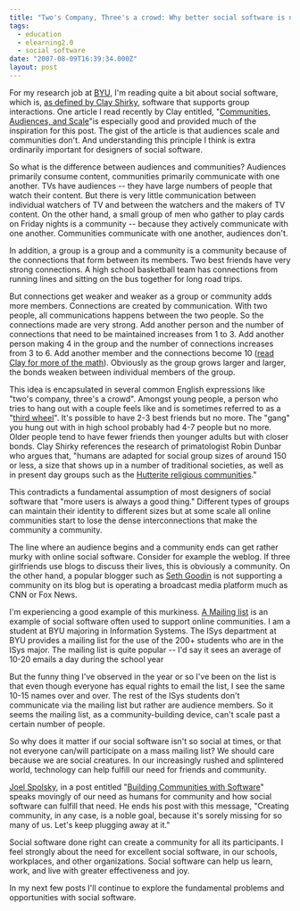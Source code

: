 ```yaml
---
title: "Two's Company, Three's a crowd: Why better social software is needed to support (small) group interactions"
tags:
  - education
  - elearning2.0
  - social software
date: "2007-08-09T16:39:34.000Z"
layout: post
---
```


For my research job at [BYU][0], I'm reading quite a bit about social software, which is, [as defined by Clay Shirky][1], software that supports group interactions. One article I read recently by Clay entitled, "[Communities, Audiences, and Scale][2]"is especially good and provided much of the inspiration for this post. The gist of the article is that audiences scale and communities don't. And understanding this principle I think is extra ordinarily important for designers of social software.

So what is the difference between audiences and communities? Audiences primarily consume content, communities primarily communicate with one another. TVs have audiences -- they have large numbers of people that watch their content. But there is very little communication between individual watchers of TV and between the watchers and the makers of TV content. On the other hand, a small group of men who gather to play cards on Friday nights is a community -- because they actively communicate with one another. Communities communicate with one another, audiences don't.

In addition, a group is a group and a community is a community because of the connections that form between its members. Two best friends have very strong connections. A high school basketball team has connections from running lines and sitting on the bus together for long road trips.

But connections get weaker and weaker as a group or community adds more members. Connections are created by communication. With two people, all communications happens between the two people. So the connections made are very strong. Add another person and the number of connections that need to be maintained increases from 1 to 3\. Add another person making 4 in the group and the number of connections increases from 3 to 6\. Add another member and the connections become 10 ([read Clay for more of the math][3]). Obviously as the group grows larger and larger, the bonds weaken between individual members of the group.

This idea is encapsulated in several common English expressions like "two's company, three's a crowd". Amongst young people, a person who tries to hang out with a couple feels like and is sometimes referred to as a "[third wheel][4]". It's possible to have 2-3 best friends but no more. The "gang" you hung out with in high school probably had 4-7 people but no more. Older people tend to have fewer friends then younger adults but with closer bonds. Clay Shirky references the research of primatologist Robin Dunbar who argues that, "humans are adapted for social group sizes of around 150 or less, a size that shows up in a number of traditional societies, as well as in present day groups such as the [Hutterite religious communities][5]."

This contradicts a fundamental assumption of most designers of social software that "more users is always a good thing." Different types of groups can maintain their identity to different sizes but at some scale all online communities start to lose the dense interconnections that make the community a community.

The line where an audience begins and a community ends can get rather murky with online social software. Consider for example the weblog. If three girlfriends use blogs to discuss their lives, this is obviously a community. On the other hand, a popular blogger such as [Seth Goodin][6] is not supporting a community on its blog but is operating a broadcast media platform much as CNN or Fox News.

I'm experiencing a good example of this murkiness. [A Mailing list][7] is an example of social software often used to support online communities. I am a student at BYU majoring in Information Systems. The ISys department at BYU provides a mailing list for the use of the 200+ students who are in the ISys major. The mailing list is quite popular -- I'd say it sees an average of 10-20 emails a day during the school year

But the funny thing I've observed in the year or so I've been on the list is that even though everyone has equal rights to email the list, I see the same 10-15 names over and over. The rest of the ISys students don't communicate via the mailing list but rather are audience members. So it seems the mailing list, as a community-building device, can't scale past a certain number of people.

So why does it matter if our social software isn't so social at times, or that not everyone can/will participate on a mass mailing list? We should care because we are social creatures. In our increasingly rushed and splintered world, technology can help fulfill our need for friends and community.

[Joel Spolsky][8], in a post entitled "[Building Communities with Software][9]" speaks movingly of our need as humans for community and how social software can fulfill that need. He ends his post with this message, "Creating community, in any case, is a noble goal, because it's sorely missing for so many of us. Let's keep plugging away at it."

Social software done right can create a community for all its participants. I feel strongly about the need for excellent social software, in our schools, workplaces, and other organizations. Social software can help us learn, work, and live with greater effectiveness and joy.

In my next few posts I'll continue to explore the fundamental problems and opportunities with social software.


[0]: http://byu.edu
[1]: http://www.shirky.com/
[2]: http://shirky.com/writings/community_scale.html
[3]: http://shirky.com/writings/community_scale.html#2
[4]: http://www.goenglish.com/ThirdWheel.asp
[5]: http://en.wikipedia.org/wiki/Hutterite
[6]: http://sethgodin.typepad.com/
[7]: http://en.wikipedia.org/wiki/Electronic_mailing_list
[8]: http://www.joelonsoftware.com/
[9]: http://www.joelonsoftware.com/articles/BuildingCommunitieswithSo.html
